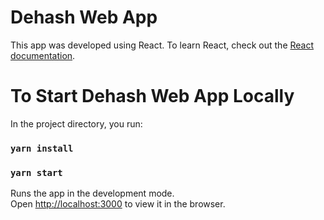 #  Dehash Web App

This app was developed using React. To learn React, check out the [React documentation](https://reactjs.org/).

#  To Start Dehash Web App Locally

In the project directory, you run:

### `yarn install`
### `yarn start`

Runs the app in the development mode.\
Open [http://localhost:3000](http://localhost:3000) to view it in the browser.



